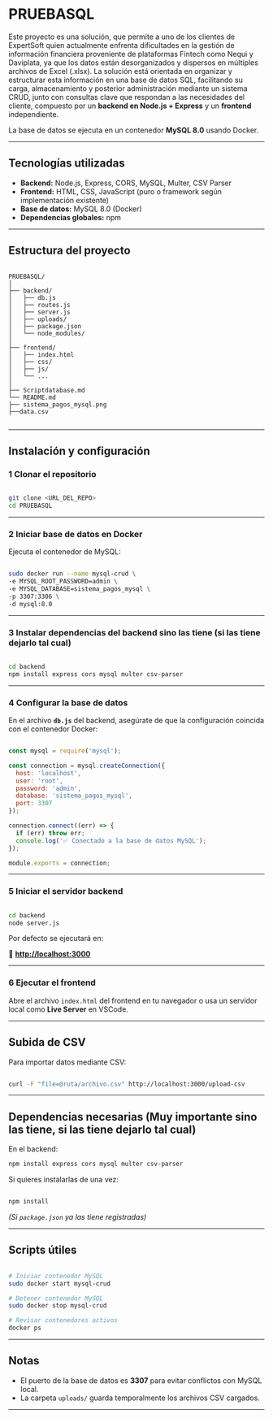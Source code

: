 # PRUEBASQL

Este proyecto es una solución, que permite a uno de los clientes de ExpertSoft quien actualmente enfrenta dificultades en la gestión de información financiera proveniente de plataformas Fintech como Nequi y Daviplata, ya que los datos están desorganizados y dispersos en múltiples archivos de Excel (.xlsx).
La solución está orientada en organizar y estructurar esta información en una base de datos SQL, facilitando su carga, almacenamiento y posterior administración mediante un sistema CRUD, junto con consultas clave que respondan a las necesidades del cliente, compuesto por un **backend en Node.js + Express** y un **frontend** independiente.

La base de datos se ejecuta en un contenedor **MySQL 8.0** usando Docker.

---

##  Tecnologías utilizadas

- **Backend:** Node.js, Express, CORS, MySQL, Multer, CSV Parser
- **Frontend:** HTML, CSS, JavaScript (puro o framework según implementación existente)
- **Base de datos:** MySQL 8.0 (Docker)
- **Dependencias globales:** npm

---

##  Estructura del proyecto

```

PRUEBASQL/
│
├── backend/
│   ├── db.js
│   ├── routes.js
│   ├── server.js
│   ├── uploads/
│   ├── package.json
│   └── node_modules/
│
├── frontend/
│   ├── index.html
│   ├── css/
│   ├── js/
│   └── ...
│
├── Scriptdatabase.md
└── README.md
├── sistema_pagos_mysql.png
├──data.csv


```

---

##  Instalación y configuración

### 1 Clonar el repositorio

```bash

git clone <URL_DEL_REPO>
cd PRUEBASQL

```

---

### 2 Iniciar base de datos en Docker

Ejecuta el contenedor de MySQL:

```bash

sudo docker run --name mysql-crud \
-e MYSQL_ROOT_PASSWORD=admin \
-e MYSQL_DATABASE=sistema_pagos_mysql \
-p 3307:3306 \
-d mysql:8.0

```

---

### 3 Instalar dependencias del backend sino las tiene (si las tiene dejarlo tal cual)

```bash

cd backend
npm install express cors mysql multer csv-parser

```

---

### 4 Configurar la base de datos

En el archivo **`db.js`** del backend, asegúrate de que la configuración coincida con el contenedor Docker:

```jsx

const mysql = require('mysql');

const connection = mysql.createConnection({
  host: 'localhost',
  user: 'root',
  password: 'admin',
  database: 'sistema_pagos_mysql',
  port: 3307
});

connection.connect((err) => {
  if (err) throw err;
  console.log('✅ Conectado a la base de datos MySQL');
});

module.exports = connection;

```

---

### 5 Iniciar el servidor backend

```bash

cd backend
node server.js

```

Por defecto se ejecutará en:

📍 [**http://localhost:3000**](http://localhost:3000/)

---

### 6 Ejecutar el frontend

Abre el archivo `index.html` del frontend en tu navegador o usa un servidor local como **Live Server** en VSCode.

---

## Subida de CSV

Para importar datos mediante CSV:

```bash

curl -F "file=@ruta/archivo.csv" http://localhost:3000/upload-csv

```

---

## Dependencias necesarias (Muy importante sino las tiene, si las tiene dejarlo tal cual)

En el backend:

```bash
npm install express cors mysql multer csv-parser

```

Si quieres instalarlas de una vez:

```bash

npm install

```

*(Si `package.json` ya las tiene registradas)*

---

## Scripts útiles

```bash

# Iniciar contenedor MySQL
sudo docker start mysql-crud

# Detener contenedor MySQL
sudo docker stop mysql-crud

# Revisar contenedores activos
docker ps

```

---

## Notas

- El puerto de la base de datos es **3307** para evitar conflictos con MySQL local.
- La carpeta `uploads/` guarda temporalmente los archivos CSV cargados.


---


